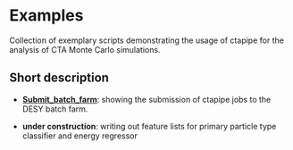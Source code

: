 # Examples

Collection of exemplary scripts demonstrating the usage of ctapipe for the analysis of CTA Monte Carlo simulations.

## Short description

* [**Submit_batch_farm**](Submit_batch_farm): showing the submission of ctapipe jobs to the DESY batch farm. 

* **under construction**: writing out feature lists for primary particle type classifier and energy regressor